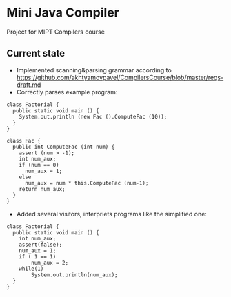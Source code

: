 # Mini Java Compiler
 
Project for MIPT Compilers course

## Current state

- Implemented scanning&parsing grammar according to https://github.com/akhtyamovpavel/CompilersCourse/blob/master/reqs-draft.md
- Correctly parses example program:
```
class Factorial {
  public static void main () {
    System.out.println (new Fac ().ComputeFac (10));
  }
}

class Fac {
  public int ComputeFac (int num) {
    assert (num > -1);
    int num_aux;
    if (num == 0)
      num_aux = 1;
    else 
      num_aux = num * this.ComputeFac (num-1);
    return num_aux;
  }
}
```
- Added several visitors, interpriets programs like the simplified one:
```
class Factorial {
  public static void main () {
    int num_aux;
    assert(false);
    num_aux = 1;
    if ( 1 == 1)
        num_aux = 2;
    while(1)
        System.out.println(num_aux);
  }
}
```
